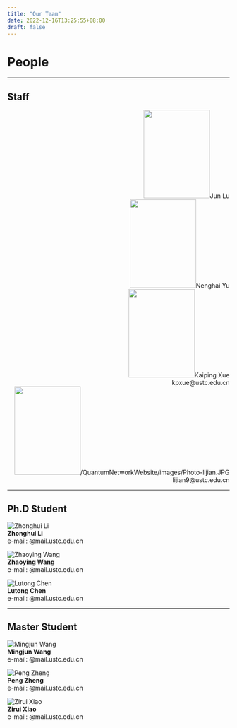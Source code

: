 ```yaml
---
title: "Our Team"
date: 2022-12-16T13:25:55+08:00
draft: false
---
```


# People  

***

## Staff

<div align="right"><img width="150px" height="200px" src="/QuantumNetworkWebsite/images/lujun.png"/>Jun Lu</div><div align="right"><img width="150px" height="200px" src="/QuantumNetworkWebsite/images/lujun.png"/>Nenghai Yu</div><div align="right"><img width="150px" height="200px" src="/QuantumNetworkWebsite/images/lujun.png"/>Kaiping Xue<br>kpxue@ustc.edu.cn</div><div align="right"><img width="150px" height="200px" src="/QuantumNetworkWebsite/images/lujun.png"/>/QuantumNetworkWebsite/images/Photo-lijian.JPG<br>lijian9@ustc.edu.cn</div>

***

## Ph.D Student

![Zhonghui Li](url)  
**Zhonghui Li**  
e-mail: @mail.ustc.edu.cn 

![Zhaoying Wang](url)  
**Zhaoying Wang**  
e-mail: @mail.ustc.edu.cn 

![Lutong Chen](url)  
**Lutong Chen**  
e-mail: @mail.ustc.edu.cn 

***

## Master Student 

![Mingjun Wang](url)  
**Mingjun Wang**  
e-mail: @mail.ustc.edu.cn 

![Peng Zheng](url)  
**Peng Zheng**  
e-mail: @mail.ustc.edu.cn 

![Zirui Xiao](url)  
**Zirui Xiao**  
e-mail: @mail.ustc.edu.cn 
